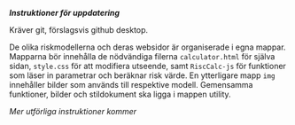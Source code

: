 ***Instruktioner för uppdatering***

Kräver git, förslagsvis github desktop.

De olika riskmodellerna och deras websidor är organiserade i egna mappar. Mapparna bör innehålla de nödvändiga filerna `calculator.html` för själva sidan, `style.css` för att modifiera utseende, samt `RiscCalc-js` för funktioner som läser in parametrar och beräknar risk värde. En ytterligare mapp `img` innehåller bilder som används till respektive modell. Gemensamma funktioner, bilder och stildokument ska ligga i mappen utility.

*Mer utförliga instruktioner kommer*
